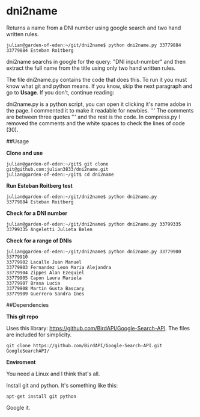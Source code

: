 dni2name
===============

Returns a name from a DNI number using google search and two hand written rules.

```
julian@garden-of-eden:~/git/dni2name$ python dni2name.py 33779884
33779884 Esteban Roitberg
```

dni2name searchs in google for the query: "DNI input-number" and then extract the full name from the title using only two hand written rules.

The file dni2name.py contains the code that does this. To run it you must know what git and python means. If you know, skip the next paragraph and go to **Usage**. If you don't, continue reading:

dni2name.py is a python script, you can open it clicking it's name adobe in the page. I commented it to make it readable for newbies. ''' The comments are between three quotes ''' and the rest is the code. In compress.py I removed the comments and the white spaces to check the lines of code (30).

##Usage

**Clone and use**
```
julian@garden-of-eden:~/git$ git clone git@github.com:julian3833/dni2name.git
julian@garden-of-eden:~/git$ cd dni2name
```

**Run Esteban Roitberg test**
```
julian@garden-of-eden:~/git/dni2name$ python dni2name.py
33779884 Esteban Roitberg

```

**Check for a DNI number**
```
julian@garden-of-eden:~/git/dni2name$ python dni2name.py 33799335
33799335 Angeletti Julieta Belen
```

**Check for a range of DNIs**
```
julian@garden-of-eden:~/git/dni2name$ python dni2name.py 33779900 33779910
33779902 Lacalle Juan Manuel
33779903 Fernandez Leon Maria Alejandra
33779904 Zippes Alan Ezequiel
33779905 Capon Laura Mariela
33779907 Brasa Lucia
33779908 Martin Gusta Bascary
33779909 Guerrero Sandra Ines

```

##Dependencies

**This git repo**

Uses this library: https://github.com/BirdAPI/Google-Search-API. The files are included for simplicity.  

```
git clone https://github.com/BirdAPI/Google-Search-API.git GoogleSearchAPI/
```

**Enviroment**

You need a Linux and I think that's all.

Install git and python. It's something like this:
```
apt-get install git python
```

Google it.
